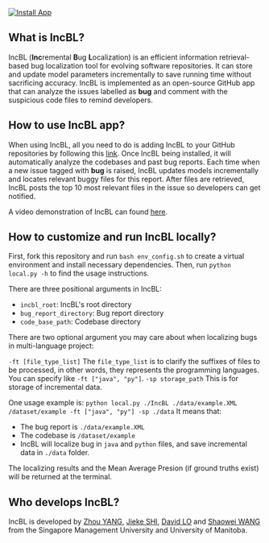 [![Install App](https://img.shields.io/badge/GitHub%20App-Install-blueviolet?logo=github)](https://github.com/apps/incbl)

## What is IncBL?

IncBL (**Inc**remental **B**ug **L**ocalization) is an efficient information retrieval-based bug localization tool for evolving software repositories. It can store and update model parameters incrementally to save running time without sacrificing accuracy. IncBL is implemented as an open-source GitHub app that can analyze the issues labelled as **bug** and comment with the suspicious code files to remind developers.

## How to use IncBL app?

When using IncBL, all you need to do is adding IncBL to your GitHub repositories by following this [link](https://github.com/apps/incbl). Once IncBL being installed, it will automatically analyze the codebases and past bug reports. Each time when a new issue tagged with **bug** is raised, IncBL updates models incrementally and locates relevant buggy files for this report. After files are retrieved, IncBL posts the top 10 most relevant files in the issue so developers can get notified.

A video demonstration of IncBL can found [here]().

## How to customize and run IncBL locally?

First, fork this repository and run `bash env_config.sh` to create a virtual environment and install necessary dependencies. Then, run `python local.py -h` to find the usage instructions.

There are three positional arguments in IncBL:

- `incbl_root`: IncBL's root directory
- `bug_report_directory`: Bug report directory
- `code_base_path`: Codebase directory

There are two optional argument you may care about when localizing bugs in multi-language project:

`-ft [file_type_list]`
The `file_type_list` is to clarify the suffixes of files to be processed, in other words, they represents the programming languages. You can specify like `-ft ["java", "py"]`.
`-sp storage_path`
This is for storage of incremental data.

One usage example is: `python local.py ./IncBL ./data/example.XML /dataset/example -ft ["java", "py"] -sp ./data` It means that:

- The bug report is `./data/example.XML`
- The codebase is `/dataset/example`
- IncBL will localize bug in `java` and `python` files, and save incremental data in `./data` folder.

The localizing results and the Mean Average Presion (if ground truths exist) will be returned at the terminal.

## Who develops IncBL?

IncBL is developed by [Zhou YANG](https://yangzhou6666.github.io/), [Jieke SHI](http://jiekeshi.github.io/), [David LO](http://www.mysmu.edu/faculty/davidlo/) and [Shaowei WANG](https://sites.google.com/site/wswshaoweiwang) from the Singapore Management University and University of Manitoba.
